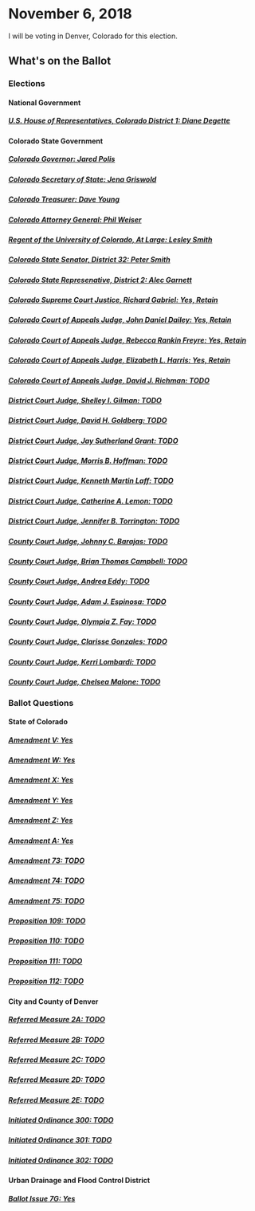 # November 6, 2018

I will be voting in Denver, Colorado for this election.

## What's on the Ballot

### Elections

#### National Government

##### [U.S. House of Representatives, Colorado District 1: Diane Degette](us/house-co-01.md)

#### Colorado State Government

##### [Colorado Governor: Jared Polis](co/governor.md)

##### [Colorado Secretary of State: Jena Griswold](co/secretary-of-state.md)

##### [Colorado Treasurer: Dave Young](co/treasurer.md)

##### [Colorado Attorney General: Phil Weiser](co/attorney-general.md)

##### [Regent of the University of Colorado, At Large: Lesley Smith](co/regent-at-large.md)

##### [Colorado State Senator, District 32: Peter Smith](co/senate-32.md)

##### [Colorado State Represenative, District 2: Alec Garnett](co/house-02.md)

##### [Colorado Supreme Court Justice, Richard Gabriel: Yes, Retain](co/supreme-court-richard-gabriel.md)

##### [Colorado Court of Appeals Judge, John Daniel Dailey: Yes, Retain](co/court-of-appeals-john-daniel-dailey.md)

##### [Colorado Court of Appeals Judge, Rebecca Rankin Freyre: Yes, Retain](co/court-of-appeals-rebecca-rankin-freyre.md)

##### [Colorado Court of Appeals Judge, Elizabeth L. Harris: Yes, Retain](co/court-of-appeals-elizabeth-l-harris.md)

##### [Colorado Court of Appeals Judge, David J. Richman: TODO](co/court-of-appeals-david-j-richman.md)

##### [District Court Judge, Shelley I. Gilman: TODO](co/district-court-shelley-i-gilman.md)

##### [District Court Judge, David H. Goldberg: TODO](co/district-court-david-h-goldberg.md)

##### [District Court Judge, Jay Sutherland Grant: TODO](co/district-court-jay-sutherland-grant.md)

##### [District Court Judge, Morris B. Hoffman: TODO](co/district-court-morris-b-hoffman.md)

##### [District Court Judge, Kenneth Martin Laff: TODO](co/district-court-kenneth-martin-laff.md)

##### [District Court Judge, Catherine A. Lemon: TODO](co/district-court-catherine-a-lemon.md)

##### [District Court Judge, Jennifer B. Torrington: TODO](co/district-court-jennifer-b-torrington.md)

##### [County Court Judge, Johnny C. Barajas: TODO](co/county-court-johnny-b-barajas.md)

##### [County Court Judge, Brian Thomas Campbell: TODO](co/county-court-brian-thomas-campbell.md)

##### [County Court Judge, Andrea Eddy: TODO](co/county-court-andrea-eddy.md)

##### [County Court Judge, Adam J. Espinosa: TODO](co/county-court-adam-j-espinosa.md)

##### [County Court Judge, Olympia Z. Fay: TODO](co/county-court-olympia-z-fay.md)

##### [County Court Judge, Clarisse Gonzales: TODO](co/county-court-clarisse-gonzales.md)

##### [County Court Judge, Kerri Lombardi: TODO](co/county-court-kerri-lombardi.md)

##### [County Court Judge, Chelsea Malone: TODO](co/county-court-chelsea-malone.md)

### Ballot Questions

#### State of Colorado

##### [Amendment V: Yes](co/amendment-v.md)

##### [Amendment W: Yes](co/amendment-w.md)

##### [Amendment X: Yes](co/amendment-x.md)

##### [Amendment Y: Yes](co/amendment-y.md)

##### [Amendment Z: Yes](co/amendment-z.md)

##### [Amendment A: Yes](co/amendment-a.md)

##### [Amendment 73: TODO](co/amendment-73.md)

##### [Amendment 74: TODO](co/amendment-74.md)

##### [Amendment 75: TODO](co/amendment-75.md)

##### [Proposition 109: TODO](co/proposition-109.md)

##### [Proposition 110: TODO](co/proposition-110.md)

##### [Proposition 111: TODO](co/proposition-111.md)

##### [Proposition 112: TODO](co/proposition-112.md)

#### City and County of Denver

##### [Referred Measure 2A: TODO](co/denver/referred-measure-2a.md)

##### [Referred Measure 2B: TODO](co/denver/referred-measure-2b.md)

##### [Referred Measure 2C: TODO](co/denver/referred-measure-2c.md)

##### [Referred Measure 2D: TODO](co/denver/referred-measure-2d.md)

##### [Referred Measure 2E: TODO](co/denver/referred-measure-2e.md)

##### [Initiated Ordinance 300: TODO](co/denver/initiated-ordinance-300.md)

##### [Initiated Ordinance 301: TODO](co/denver/initiated-ordinance-301.md)

##### [Initiated Ordinance 302: TODO](co/denver/initiated-ordinance-302.md)

#### Urban Drainage and Flood Control District

##### [Ballot Issue 7G: Yes](co/urban-drainage-and-flood-control-district/ballot-issue-7g.md)
